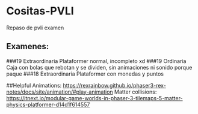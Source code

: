 # Cositas-PVLI
Repaso de pvli examen

## Examenes:
###19 Extraordinaria
Plataformer normal, incompleto xd
###19 Ordinaria
Caja con bolas que rebotan y se dividen, sin animaciones ni sonido porque paque
###18 Extraordinaria
Plataformer con monedas y puntos


##Helpful
Animations: https://rexrainbow.github.io/phaser3-rex-notes/docs/site/animation/#play-animation
Matter collisions: https://itnext.io/modular-game-worlds-in-phaser-3-tilemaps-5-matter-physics-platformer-d14d1f614557
